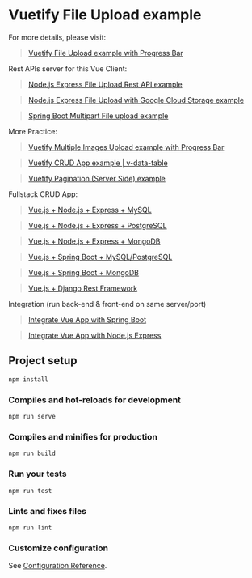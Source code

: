 # Vuetify File Upload example

For more details, please visit:
> [Vuetify File Upload example with Progress Bar](https://bezkoder.com/vuetify-file-upload/)

Rest APIs server for this Vue Client:
> [Node.js Express File Upload Rest API example](https://bezkoder.com/node-js-express-file-upload/)

> [Node.js Express File Upload with Google Cloud Storage example](https://bezkoder.com/google-cloud-storage-nodejs-upload-file/)

> [Spring Boot Multipart File upload example](https://bezkoder.com/spring-boot-file-upload/)

More Practice:
> [Vuetify Multiple Images Upload example with Progress Bar](https://bezkoder.com/vuetify-multiple-image-upload/)

> [Vuetify CRUD App example | v-data-table](https://bezkoder.com/vuetify-data-table-example/)

> [Vuetify Pagination (Server Side) example](https://bezkoder.com/vuetify-pagination-server-side/)

Fullstack CRUD App:
> [Vue.js + Node.js + Express + MySQL](https://bezkoder.com/vue-js-node-js-express-mysql-crud-example/)

> [Vue.js + Node.js + Express + PostgreSQL](https://bezkoder.com/vue-node-express-postgresql/)

> [Vue.js + Node.js + Express + MongoDB](https://bezkoder.com/vue-node-express-mongodb-mevn-crud/)

> [Vue.js + Spring Boot + MySQL/PostgreSQL](https://bezkoder.com/spring-boot-vue-js-crud-example/)

> [Vue.js + Spring Boot + MongoDB](https://bezkoder.com/spring-boot-vue-mongodb/)

> [Vue.js + Django Rest Framework](https://bezkoder.com/django-vue-js-rest-framework/)

Integration (run back-end & front-end on same server/port)
> [Integrate Vue App with Spring Boot](https://bezkoder.com/integrate-vue-spring-boot/)

> [Integrate Vue App with Node.js Express](https://bezkoder.com/serve-vue-app-express/)

## Project setup
```
npm install
```

### Compiles and hot-reloads for development
```
npm run serve
```

### Compiles and minifies for production
```
npm run build
```

### Run your tests
```
npm run test
```

### Lints and fixes files
```
npm run lint
```

### Customize configuration
See [Configuration Reference](https://cli.vuejs.org/config/).
